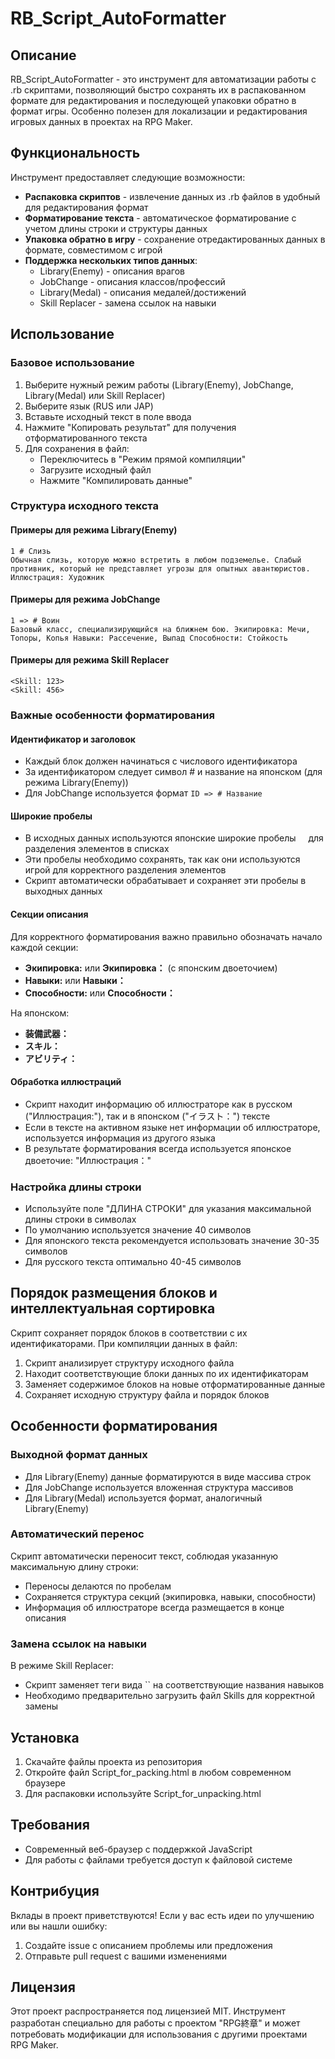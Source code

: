 # RB_Script_AutoFormatter

## Описание

RB_Script_AutoFormatter - это инструмент для автоматизации работы с .rb скриптами, позволяющий быстро сохранять их в распакованном формате для редактирования и последующей упаковки обратно в формат игры. Особенно полезен для локализации и редактирования игровых данных в проектах на RPG Maker.

## Функциональность

Инструмент предоставляет следующие возможности:

- **Распаковка скриптов** - извлечение данных из .rb файлов в удобный для редактирования формат
- **Форматирование текста** - автоматическое форматирование с учетом длины строки и структуры данных
- **Упаковка обратно в игру** - сохранение отредактированных данных в формате, совместимом с игрой
- **Поддержка нескольких типов данных**:
  - Library(Enemy) - описания врагов
  - JobChange - описания классов/профессий
  - Library(Medal) - описания медалей/достижений
  - Skill Replacer - замена ссылок на навыки

## Использование

### Базовое использование

1. Выберите нужный режим работы (Library(Enemy), JobChange, Library(Medal) или Skill Replacer)
2. Выберите язык (RUS или JAP)
3. Вставьте исходный текст в поле ввода
4. Нажмите "Копировать результат" для получения отформатированного текста
5. Для сохранения в файл:
   - Переключитесь в "Режим прямой компиляции"
   - Загрузите исходный файл
   - Нажмите "Компилировать данные"

### Структура исходного текста

#### Примеры для режима Library(Enemy)

```
1 # Слизь
Обычная слизь, которую можно встретить в любом подземелье. Слабый противник, который не представляет угрозы для опытных авантюристов. Иллюстрация: Художник
```

#### Примеры для режима JobChange

```
1 => # Воин
Базовый класс, специализирующийся на ближнем бою. Экипировка: Мечи, Топоры, Копья Навыки: Рассечение, Выпад Способности: Стойкость
```

#### Примеры для режима Skill Replacer

```
<Skill: 123>
<Skill: 456>
```

### Важные особенности форматирования

#### Идентификатор и заголовок

- Каждый блок должен начинаться с числового идентификатора
- За идентификатором следует символ # и название на японском (для режима Library(Enemy))
- Для JobChange используется формат `ID => # Название`

#### Широкие пробелы

- В исходных данных используются японские широкие пробелы `　` для разделения элементов в списках
- Эти пробелы необходимо сохранять, так как они используются игрой для корректного разделения элементов
- Скрипт автоматически обрабатывает и сохраняет эти пробелы в выходных данных

#### Секции описания

Для корректного форматирования важно правильно обозначать начало каждой секции:

- **Экипировка:** или **Экипировка：** (с японским двоеточием)
- **Навыки:** или **Навыки：**
- **Способности:** или **Способности：**

На японском:
- **装備武器：**
- **スキル：**
- **アビリティ：**

#### Обработка иллюстраций

- Скрипт находит информацию об иллюстраторе как в русском ("Иллюстрация:"), так и в японском ("イラスト：") тексте
- Если в тексте на активном языке нет информации об иллюстраторе, используется информация из другого языка
- В результате форматирования всегда используется японское двоеточие: "Иллюстрация："

### Настройка длины строки

- Используйте поле "ДЛИНА СТРОКИ" для указания максимальной длины строки в символах
- По умолчанию используется значение 40 символов
- Для японского текста рекомендуется использовать значение 30-35 символов
- Для русского текста оптимально 40-45 символов

## Порядок размещения блоков и интеллектуальная сортировка

Скрипт сохраняет порядок блоков в соответствии с их идентификаторами. При компиляции данных в файл:

1. Скрипт анализирует структуру исходного файла
2. Находит соответствующие блоки данных по их идентификаторам
3. Заменяет содержимое блоков на новые отформатированные данные
4. Сохраняет исходную структуру файла и порядок блоков

## Особенности форматирования

### Выходной формат данных

- Для Library(Enemy) данные форматируются в виде массива строк
- Для JobChange используется вложенная структура массивов
- Для Library(Medal) используется формат, аналогичный Library(Enemy)

### Автоматический перенос

Скрипт автоматически переносит текст, соблюдая указанную максимальную длину строки:
- Переносы делаются по пробелам
- Сохраняется структура секций (экипировка, навыки, способности)
- Информация об иллюстраторе всегда размещается в конце описания

### Замена ссылок на навыки

В режиме Skill Replacer:
- Скрипт заменяет теги вида `` на соответствующие названия навыков
- Необходимо предварительно загрузить файл Skills для корректной замены

## Установка

1. Скачайте файлы проекта из репозитория
2. Откройте файл Script_for_packing.html в любом современном браузере
3. Для распаковки используйте Script_for_unpacking.html

## Требования

- Современный веб-браузер с поддержкой JavaScript
- Для работы с файлами требуется доступ к файловой системе

## Контрибуция

Вклады в проект приветствуются! Если у вас есть идеи по улучшению или вы нашли ошибку:
1. Создайте issue с описанием проблемы или предложения
2. Отправьте pull request с вашими изменениями

## Лицензия

Этот проект распространяется под лицензией MIT. Инструмент разработан специально для работы с проектом "RPG終章" и может потребовать модификации для использования с другими проектами RPG Maker.
